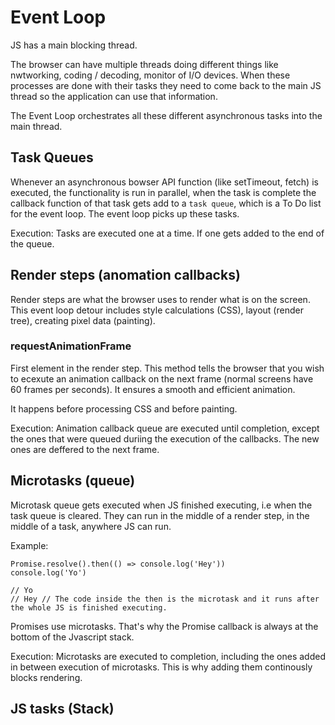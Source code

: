 # Event Loop

JS has a main blocking thread. 

The browser can have multiple threads doing different things like nwtworking, coding / decoding, monitor of I/O devices.
When these processes are done with their tasks they need to come back to the main JS thread so the application can use that information.

The Event Loop orchestrates all these different asynchronous tasks into the main thread.

## Task Queues
Whenever an asynchronous bowser API function (like setTimeout, fetch) is executed, the functionality is run in parallel, when the task is complete the callback function of that task gets add to a `task queue`, which is a To Do list for the event loop. The event loop picks up these tasks.

Execution: Tasks are executed one at a time. If one gets added to the end of the queue.

## Render steps (anomation callbacks)
Render steps are what the browser uses to render what is on the screen. This event loop detour includes style calculations (CSS), layout (render tree), creating pixel data (painting).

### requestAnimationFrame
First element in the render step. This method tells the browser that you wish to ecexute an animation callback on the next frame (normal screens have 60 frames per seconds). It ensures a smooth and efficient animation.

It happens before processing CSS and before painting.

Execution: Animation callback queue are executed until completion, except the ones that were queued duriing the execution of the callbacks. The new ones are deffered to the next frame.

## Microtasks (queue)
Microtask queue gets executed when JS finished executing, i.e when the task queue is cleared. They can run in the middle of a render step, in the middle of a task, anywhere JS can run.

Example:
```
Promise.resolve().then(() => console.log('Hey'))
console.log('Yo')

// Yo
// Hey // The code inside the then is the microtask and it runs after the whole JS is finished executing.
```

Promises use microtasks. That's why the Promise callback is always at the bottom of the Jvascript stack.

Execution: Microtasks are executed to completion, including the ones added in between execution of microtasks. This is why adding them continously blocks rendering.

## JS tasks (Stack)